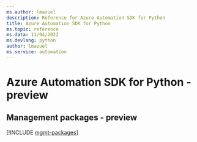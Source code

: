 ```yaml
---
ms.author: lmazuel
description: Reference for Azure Automation SDK for Python
title: Azure Automation SDK for Python
ms.topic: reference
ms.data: 11/04/2022
ms.devlang: python
author: lmazuel
ms.service: automation
---
```

# Azure Automation SDK for Python - preview

## Management packages - preview
[!INCLUDE [mgmt-packages](automation-mgmt-index.md)]